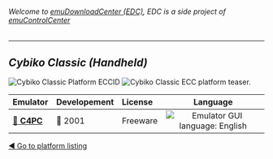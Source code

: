 ###### Welcome to [emuDownloadCenter (EDC)](https://github.com/PhoenixInteractiveNL/emuDownloadCenter/wiki/), EDC is a side project of [emuControlCenter](https://github.com/PhoenixInteractiveNL/emuControlCenter/wiki/)
***
## _Cybiko Classic (Handheld)_
![](https://raw.githubusercontent.com/wiki/PhoenixInteractiveNL/emuDownloadCenter/images_platform/ecc_cybiko_cell.png "Cybiko Classic Platform ECCID")
![](https://raw.githubusercontent.com/wiki/PhoenixInteractiveNL/emuDownloadCenter/images_platform/ecc_cybiko_teaser.png "Cybiko Classic ECC platform teaser.")

| Emulator | Developement | License | Language |
|:---------|:-------------|:--------|:--------:|
| [:file_folder: **C4PC**](https://github.com/PhoenixInteractiveNL/emuDownloadCenter/wiki/Emulator-c4pc#menu) | :red_circle: 2001 | Freeware | ![](https://raw.githubusercontent.com/wiki/PhoenixInteractiveNL/emuDownloadCenter/images_flags/icon_flag_EN_24.png "Emulator GUI language: English") |

[:arrow_backward: Go to platform listing](https://github.com/PhoenixInteractiveNL/emuDownloadCenter/wiki/EDC-Platform-List)
